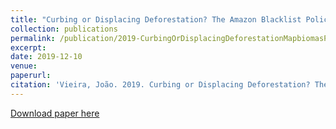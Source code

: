 ```yaml
---
title: "Curbing or Displacing Deforestation? The Amazon Blacklist Policy"
collection: publications
permalink: /publication/2019-CurbingOrDisplacingDeforestationMapbiomasPrize
excerpt: 
date: 2019-12-10
venue: 
paperurl: 
citation: 'Vieira, João. 2019. Curbing or Displacing Deforestation? The Amazon Blacklist Policy. Working Paper.'
---
```


[Download paper here](http://jpgmv1998.github.io/files/2019-CurbingOrDisplacingDeforestationMapbiomasPrize.pdf)

